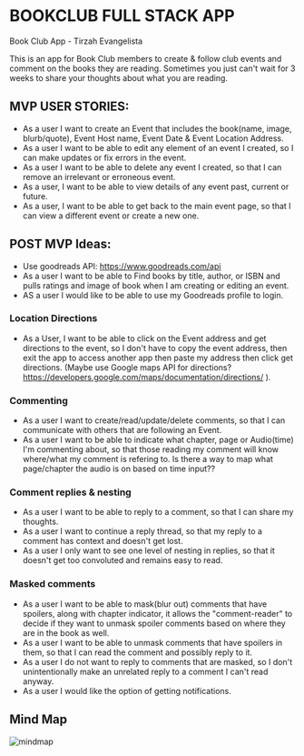 # BOOKCLUB FULL STACK APP #

Book Club App - Tirzah Evangelista

This is an app for Book Club members to create & follow club events and comment on the books they are reading. Sometimes you just can't wait for 3 weeks to share your thoughts about what you are reading.

## MVP USER STORIES: 
<!-- EVENTS:  -->
- As a user I want to create  an Event that includes the book(name, image, blurb/quote), Event Host name, Event Date & Event Location Address.
- As a user I want to be able to edit any element of an event I created, so I can make updates or fix errors in the event.
- As a user I want to be able to delete any event I created, so that I can remove an irrelevant or erroneous event.
- As a user, I want to be able to view details of any event past, current or future.
- As a user, I want to be able to get back to the main event page, so that I can view a different event or create a new one.

## POST MVP Ideas:
- Use goodreads API: https://www.goodreads.com/api
- As a user I want to be able to Find books by title, author, or ISBN and pulls ratings and image of book when I am creating or editing an event.
- AS a user I would like to be able to use my Goodreads profile to login.

### Location Directions
- As a User, I want to be able to click on the Event address and get directions to the event, so I don't have to copy the event address, then exit the app to access another app then paste my address then click get directions. (Maybe use Google maps API for directions? https://developers.google.com/maps/documentation/directions/ ).

### Commenting
- As a user I want to create/read/update/delete comments, so that I can communicate with others that are following an Event.
- As a user I want to be able to indicate what chapter, page or Audio(time) I'm commenting about, so that those reading my comment will know where/what my comment is refering to. Is there a way to map what page/chapter the audio is on based on time input??

### Comment replies & nesting
- As a user I want to be able to reply to a comment, so that I can share my thoughts.
- As a user I want to continue a reply thread, so that my reply to a comment has context and doesn't get lost.
- As a user I only want to see one level of nesting in replies, so that it doesn't get too convoluted and remains easy to read.
### Masked comments
- As a user I want to be able to mask(blur out) comments that have spoilers, along with chapter indicator, it allows the "comment-reader" to decide if they want to unmask spoiler comments based on where they are in the book as well.
- As a user I want to be able to unmask comments that have spoilers in them, so that I can read the comment and possibly reply to it.
- As a user I do not want to reply to comments that are masked, so I don't unintentionally make an unrelated reply to a comment I can't read anyway.
- As a user I would like the option of getting notifications.

## Mind Map
![mindmap](https://user-images.githubusercontent.com/16514603/39389130-fb090836-4a42-11e8-9c1e-41d5e0b6cb99.png)
